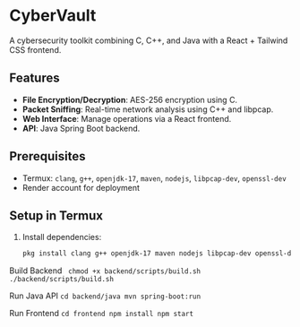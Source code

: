 # CyberVault

A cybersecurity toolkit combining C, C++, and Java with a React + Tailwind CSS frontend.

## Features
- **File Encryption/Decryption**: AES-256 encryption using C.
- **Packet Sniffing**: Real-time network analysis using C++ and libpcap.
- **Web Interface**: Manage operations via a React frontend.
- **API**: Java Spring Boot backend.

## Prerequisites
- Termux: `clang`, `g++`, `openjdk-17`, `maven`, `nodejs`, `libpcap-dev`, `openssl-dev`
- Render account for deployment

## Setup in Termux
1. Install dependencies:
   ```bash
   pkg install clang g++ openjdk-17 maven nodejs libpcap-dev openssl-dev


  Build Backend
  ` chmod +x backend/scripts/build.sh
./backend/scripts/build.sh`

Run Java API
`cd backend/java
mvn spring-boot:run`

Run Frontend 
`cd frontend
npm install
npm start`
